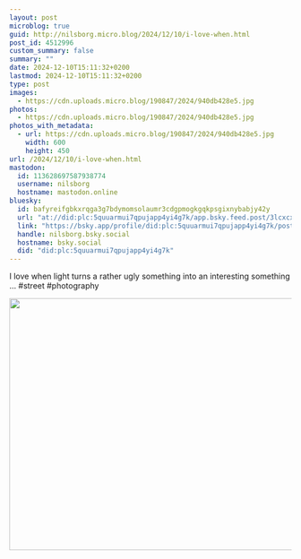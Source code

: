 ```yaml
---
layout: post
microblog: true
guid: http://nilsborg.micro.blog/2024/12/10/i-love-when.html
post_id: 4512996
custom_summary: false
summary: ""
date: 2024-12-10T15:11:32+0200
lastmod: 2024-12-10T15:11:32+0200
type: post
images:
  - https://cdn.uploads.micro.blog/190847/2024/940db428e5.jpg
photos:
  - https://cdn.uploads.micro.blog/190847/2024/940db428e5.jpg
photos_with_metadata:
  - url: https://cdn.uploads.micro.blog/190847/2024/940db428e5.jpg
    width: 600
    height: 450
url: /2024/12/10/i-love-when.html
mastodon:
  id: 113628697587938774
  username: nilsborg
  hostname: mastodon.online
bluesky:
  id: bafyreifgbkxrqga3g7bdymomsolaumr3cdgpmogkgqkpsgixnybabjy42y
  url: "at://did:plc:5quuarmui7qpujapp4yi4g7k/app.bsky.feed.post/3lcxcxddpkf2p"
  link: "https://bsky.app/profile/did:plc:5quuarmui7qpujapp4yi4g7k/post/3lcxcxddpkf2p"
  handle: nilsborg.bsky.social
  hostname: bsky.social
  did: "did:plc:5quuarmui7qpujapp4yi4g7k"
---
```


I love when light turns a rather ugly something into an interesting something … #street #photography

<img src="images/2024/940db428e5.jpg" width="600" height="450" alt="">
